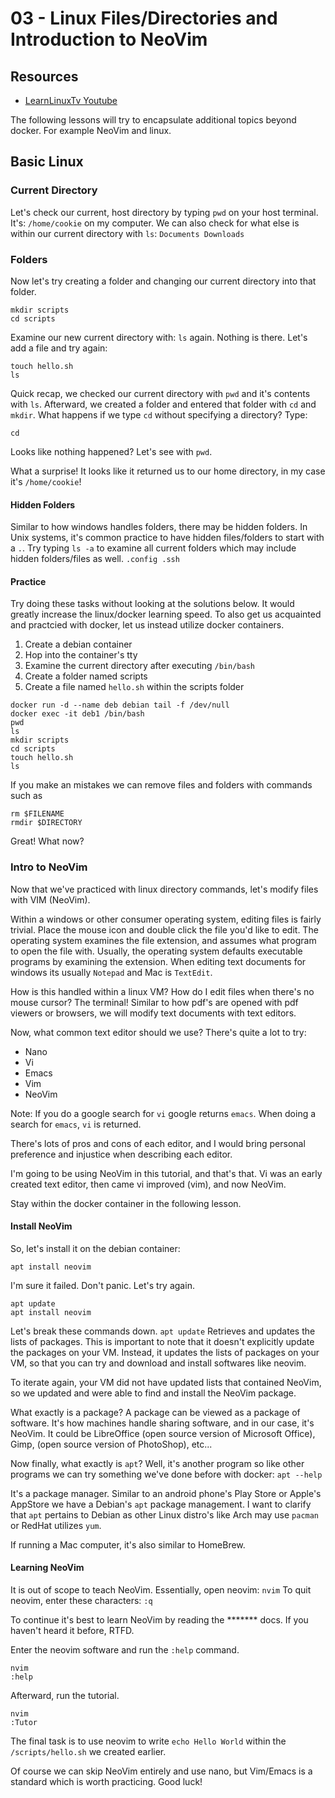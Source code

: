 # 03 - Linux Files/Directories and Introduction to NeoVim

## Resources
- [LearnLinuxTv Youtube](https://www.youtube.com/@LearnLinuxTV/featured)

The following lessons will try to encapsulate additional topics beyond docker. For example NeoVim and linux.
## Basic Linux

### Current Directory
Let's check our current, host directory by typing `pwd` on your host terminal. It's: `/home/cookie` on my computer.
We can also check for what else is within our current directory with `ls`: `Documents Downloads`

### Folders
Now let's try creating a folder and changing our current directory into that folder.
```
mkdir scripts
cd scripts
```

Examine our new current directory with: `ls` again. Nothing is there. Let's add a file and try again:
```
touch hello.sh
ls
```

Quick recap, we checked our current directory with `pwd` and it's contents with `ls`. Afterward, we created a folder and entered that folder with `cd` and `mkdir`.
What happens if we type `cd` without specifying a directory?
Type:
```
cd
```

Looks like nothing happened? Let's see with `pwd`.

What a surprise! It looks like it returned us to our home directory, in my case it's `/home/cookie`!

#### Hidden Folders
Similar to how windows handles folders, there may be hidden folders.
In Unix systems, it's common practice to have hidden files/folders to start with a `.`.
Try typing `ls -a` to examine all current folders which may include hidden folders/files as well. `.config .ssh`

#### Practice
Try doing these tasks without looking at the solutions below. It would greatly increase the linux/docker learning speed.
To also get us acquainted and practcied with docker, let us instead utilize docker containers.
1. Create a debian container
2. Hop into the container's tty
3. Examine the current directory after executing `/bin/bash`
4. Create a folder named scripts
5. Create a file named `hello.sh` within the scripts folder

```
docker run -d --name deb debian tail -f /dev/null
docker exec -it deb1 /bin/bash
pwd
ls
mkdir scripts
cd scripts
touch hello.sh
ls
```

If you make an mistakes we can remove files and folders with commands such as
```
rm $FILENAME
rmdir $DIRECTORY
```

Great! What now?

### Intro to NeoVim
Now that we've practiced with linux directory commands, let's modify files with VIM (NeoVim).

Within a windows or other consumer operating system, editing files is fairly trivial. Place the mouse icon and double click the file you'd like to edit.
The operating system examines the file extension, and assumes what program to open the file with. Usually, the operating system defaults executable programs by examining the extension.
When editing text documents for windows its usually `Notepad` and Mac is `TextEdit`.

How is this handled within a linux VM? How do I edit files when there's no mouse cursor? The terminal!
Similar to how pdf's are opened with pdf viewers or browsers, we will modify text documents with text editors.

Now, what common text editor should we use? There's quite a lot to try:
- Nano
- Vi
- Emacs
- Vim
- NeoVim

Note: If you do a google search for `vi` google returns `emacs`. When doing a search for `emacs`, `vi` is returned.

There's lots of pros and cons of each editor, and I would bring personal preference and injustice when describing each editor.

I'm going to be using NeoVim in this tutorial, and that's that. Vi was an early created text editor, then came vi improved (vim), and now NeoVim.

Stay within the docker container in the following lesson.
#### Install NeoVim
So, let's install it on the debian container:
```
apt install neovim
```

I'm sure it failed. Don't panic. Let's try again.
```
apt update
apt install neovim
```

Let's break these commands down.
`apt update` Retrieves and updates the lists of packages. This is important to note that it doesn't explicitly update the packages on your VM.
Instead, it updates the lists of packages on your VM, so that you can try and download and install softwares like neovim.

To iterate again, your VM did not have updated lists that contained NeoVim, so we updated and were able to find and install the NeoVim package.

What exactly is a package? A package can be viewed as a package of software. It's how machines handle sharing software, and in our case, it's NeoVim.
It could be LibreOffice (open source version of Microsoft Office), Gimp, (open source version of PhotoShop), etc...

Now finally, what exactly is `apt`? Well, it's another program so like other programs we can try something we've done before with docker:
```apt --help```

It's a package manager. Similar to an android phone's Play Store or Apple's AppStore we have a Debian's `apt` package management.
I want to clarify that `apt` pertains to Debian as other Linux distro's like Arch may use `pacman` or RedHat utilizes `yum`.

If running a Mac computer, it's also similar to HomeBrew.

#### Learning NeoVim
It is out of scope to teach NeoVim. Essentially, open neovim: `nvim`
To quit neovim, enter these characters: `:q`

To continue it's best to learn NeoVim by reading the ******* docs. If you haven't heard it before, RTFD.

Enter the neovim software and run the `:help` command.
```
nvim
:help
```

Afterward, run the tutorial.
```
nvim
:Tutor
```

The final task is to use neovim to write `echo Hello World` within the `/scripts/hello.sh` we created earlier. 

Of course we can skip NeoVim entirely and use nano, but Vim/Emacs is a standard which is worth practicing. Good luck!
